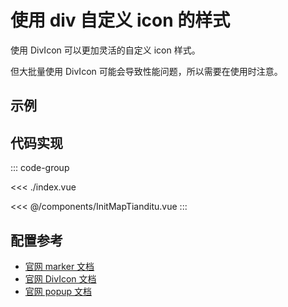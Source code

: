 <script setup>
import demo from './index.vue'
</script>

# 使用 div 自定义 icon 的样式

使用 DivIcon 可以更加灵活的自定义 icon 样式。

但大批量使用 DivIcon 可能会导致性能问题，所以需要在使用时注意。

## 示例

<demo></demo>

## 代码实现

::: code-group

<<< ./index.vue

<<< @/components/InitMapTianditu.vue
:::

## 配置参考

+ [官网 marker 文档](https://leafletjs.cn/reference.html#marker)
+ [官网 DivIcon 文档](https://leafletjs.cn/reference.html#divicon)
+ [官网 popup 文档](https://leafletjs.cn/reference.html#popup)